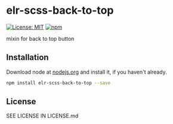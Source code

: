 # elr-scss-back-to-top

[![License: MIT](https://img.shields.io/badge/License-MIT-yellow.svg)](https://opensource.org/licenses/MIT)
[![npm](https://img.shields.io/npm/dm/elr-scss-back-to-top-button.svg?style=flat)]()

mixin for back to top button

## Installation

Download node at [nodejs.org](http://nodejs.org) and install it, if you haven't already.

```sh
npm install elr-scss-back-to-top --save
```

## License

SEE LICENSE IN LICENSE.md
